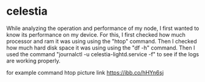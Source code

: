 # celestia

While analyzing the operation and performance of my node, I first wanted to know its performance on my device. For this, I first checked how much processor and ram it was using using the "htop" command. Then I checked how much hard disk space it was using using the "df -h" command. Then I used the command "journalctl -u celestia-lightd.service -f" to see if the logs are working properly.

for example command htop picture link https://ibb.co/hHYn6sj
